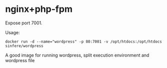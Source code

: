# nginx+php-fpm
Expose port 7001. 

Usage:

```
docker run -d --name="wordpress" -p 80:7001 -v /opt/htdocs:/opt/htdocs sinfere/wordpress
```

A good image for running wordpress, split execution environment and wordpress file
